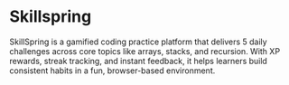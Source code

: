 # Skillspring
SkillSpring is a gamified coding practice platform that delivers 5 daily challenges across core topics like arrays, stacks, and recursion. With XP rewards, streak tracking, and instant feedback, it helps learners build consistent habits in a fun, browser-based environment.
